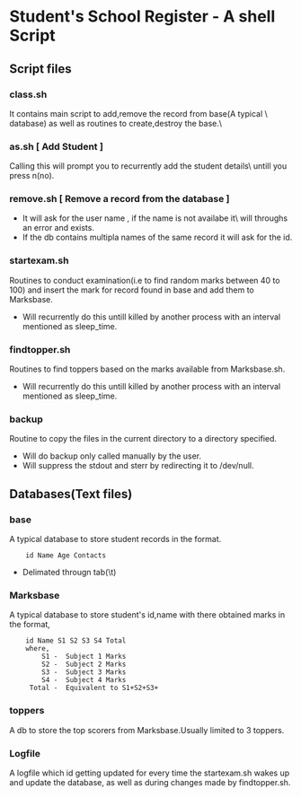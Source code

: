 # **Student's School Register - A shell Script**
## Script files         
### class.sh 
It contains main script to add,remove the record from base(A typical \ database) as well as routines to create,destroy the base.\
### as.sh [ Add Student ]
Calling this will prompt you to recurrently add the student details\ untill you press n(no).
### remove.sh [ Remove a record from the database ]
- It will ask for the user name , if the name is    not availabe it\ will throughs an error and exists.
- If the db contains multipla names of the same record it will ask for the id.
### startexam.sh
Routines to conduct examination(i.e to find random marks between 40 to 100) and insert the mark for record found in base and add them to Marksbase.     
- Will recurrently do this untill killed by another process with an interval mentioned as sleep_time.
### findtopper.sh
Routines to find toppers based on the marks available from Marksbase.sh.
- Will recurrently do this untill killed by another process with an interval mentioned as sleep_time.
### backup
Routine to copy the files in the current directory to a directory specified.
- Will do backup only called manually by the user.
- Will suppress the stdout and sterr by redirecting it to /dev/null.
## Databases(Text files)
### base
A typical database to store student records in the format.

        id Name Age Contacts
-  Delimated througn tab(\t)
### Marksbase
A typical database to store student's id,name with there obtained marks in the format,

        id Name S1 S2 S3 S4 Total
        where,
            S1 -  Subject 1 Marks
            S2 -  Subject 2 Marks
            S3 -  Subject 3 Marks
            S4 -  Subject 4 Marks
         Total -  Equivalent to S1+S2+S3+
### toppers
A db to store the top scorers from Marksbase.Usually limited to 3 toppers.
### Logfile
A logfile which id getting updated for every time the startexam.sh wakes up and update the database, as well as during changes made by findtopper.sh. 
